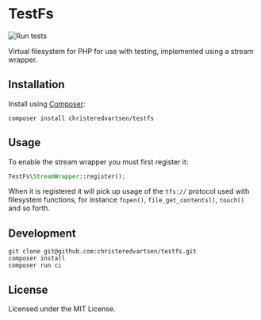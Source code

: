 # TestFs

![Run tests](https://github.com/christeredvartsen/testfs/workflows/Run%20tests/badge.svg)

Virtual filesystem for PHP for use with testing, implemented using a stream wrapper.

## Installation
Install using [Composer](https://getcomposer.org):

```
composer install christeredvartsen/testfs
```

## Usage
To enable the stream wrapper you must first register it:

```php
TestFs\StreamWrapper::register();
```

When it is registered it will pick up usage of the `tfs://` protocol used with filesystem functions, for instance `fopen()`, `file_get_contents()`, `touch()` and so forth.

## Development
```
git clone git@github.com:christeredvartsen/testfs.git
composer install
composer run ci
```

## License

Licensed under the MIT License.
